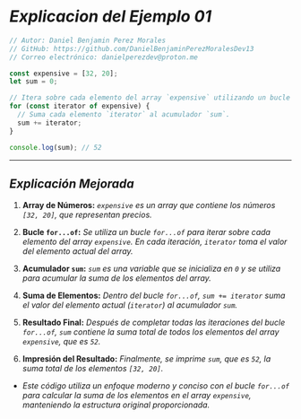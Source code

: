 <!-- Autor: Daniel Benjamin Perez Morales -->
<!-- GitHub: https://github.com/DanielBenjaminPerezMoralesDev13 -->
<!-- GitLab: https://gitlab.com/DanielBenjaminPerezMoralesDev13 -->
<!-- Correo electrónico: danielperezdev@proton.me -->

# ***Explicacion del Ejemplo 01***

```javascript
// Autor: Daniel Benjamin Perez Morales
// GitHub: https://github.com/DanielBenjaminPerezMoralesDev13
// Correo electrónico: danielperezdev@proton.me

const expensive = [32, 20];
let sum = 0;

// Itera sobre cada elemento del array `expensive` utilizando un bucle `for...of`.
for (const iterator of expensive) {
  // Suma cada elemento `iterator` al acumulador `sum`.
  sum += iterator;
}

console.log(sum); // 52
```

---

## ***Explicación Mejorada***

1. **Array de Números:** *`expensive` es un array que contiene los números `[32, 20]`, que representan precios.*

2. **Bucle `for...of`:** *Se utiliza un bucle `for...of` para iterar sobre cada elemento del array `expensive`. En cada iteración, `iterator` toma el valor del elemento actual del array.*

3. **Acumulador `sum`:** *`sum` es una variable que se inicializa en `0` y se utiliza para acumular la suma de los elementos del array.*

4. **Suma de Elementos:** *Dentro del bucle `for...of`, `sum += iterator` suma el valor del elemento actual (`iterator`) al acumulador `sum`.*

5. **Resultado Final:** *Después de completar todas las iteraciones del bucle `for...of`, `sum` contiene la suma total de todos los elementos del array `expensive`, que es `52`.*

6. **Impresión del Resultado:** *Finalmente, se imprime `sum`, que es `52`, la suma total de los elementos `[32, 20]`.*

- *Este código utiliza un enfoque moderno y conciso con el bucle `for...of` para calcular la suma de los elementos en el array `expensive`, manteniendo la estructura original proporcionada.*
